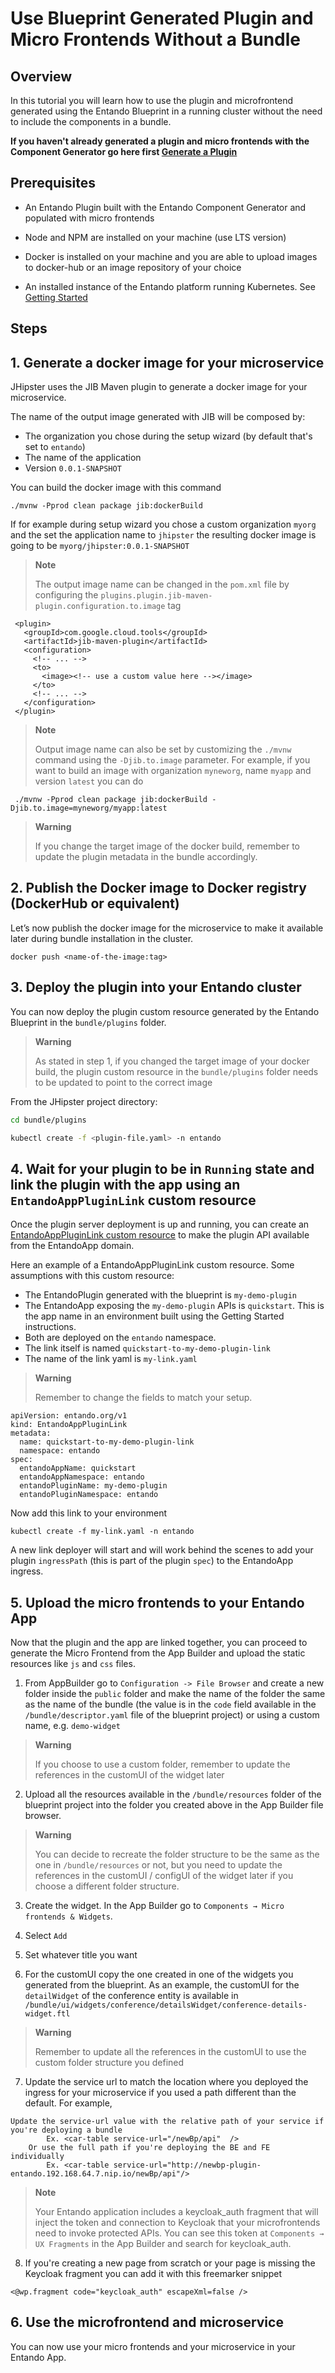 # Use Blueprint Generated Plugin and Micro Frontends Without a Bundle

## Overview

In this tutorial you will learn how to use the plugin and microfrontend generated using the Entando Blueprint in a running cluster without the need to include the components in a bundle.

**If you haven't already generated a plugin and micro frontends with the Component Generator go here first [Generate a Plugin](../backend-developers/generate-microservices-and-micro-frontends.md)**

## Prerequisites

-   An Entando Plugin built with the Entando Component Generator and populated with micro frontends

-   Node and NPM are installed on your machine (use LTS version)

-   Docker is installed on your machine and you are able to upload images to docker-hub or an image repository of your choice

-   An installed instance of the Entando platform running Kubernetes. See [Getting Started](../../docs/getting-started/README.md)

## Steps

## 1. Generate a docker image for your microservice

JHipster uses the JIB Maven plugin to generate a docker image for your
microservice.

The name of the output image generated with JIB will be composed by:
- The organization you chose during the setup wizard (by default that's set to `entando`)
- The name of the application
- Version `0.0.1-SNAPSHOT`

You can build the docker image with this command

    ./mvnw -Pprod clean package jib:dockerBuild

If for example during setup wizard you chose a custom organization `myorg` and the set the application name to `jhipster` the resulting docker image is going to be `myorg/jhipster:0.0.1-SNAPSHOT`

> **Note**
>
> The output image name can be changed in the `pom.xml` file by configuring 
> the `plugins.plugin.jib-maven-plugin.configuration.to.image` tag
```
 <plugin>
   <groupId>com.google.cloud.tools</groupId>
   <artifactId>jib-maven-plugin</artifactId>
   <configuration>
     <!-- ... -->
     <to>
       <image><!-- use a custom value here --></image>
     </to>
     <!-- ... -->
   </configuration>
 </plugin>
```

> **Note**
>
> Output image name can also be set by customizing the `./mvnw` command using the `-Djib.to.image`
> parameter. For example, if you want to build an image with organization `myneworg`, name `myapp` and version `latest` you can do
```
 ./mvnw -Pprod clean package jib:dockerBuild -Djib.to.image=myneworg/myapp:latest
```

> **Warning**
>
> If you change the target image of the docker build, remember to update
> the plugin metadata in the bundle accordingly.

## 2. Publish the Docker image to Docker registry (DockerHub or equivalent)

Let’s now publish the docker image for the microservice to make it
available later during bundle installation in the cluster.

    docker push <name-of-the-image:tag>

## 3. Deploy the plugin into your Entando cluster

 You can now deploy the plugin custom resource generated by the Entando Blueprint in the `bundle/plugins` folder.

> **Warning**
>
> As stated in step 1, if you changed the target image of your docker build, the plugin custom resource
> in the `bundle/plugins` folder needs to be updated to point to the correct image

From the JHipster project directory:

``` bash
cd bundle/plugins

kubectl create -f <plugin-file.yaml> -n entando
```

## 4. Wait for your plugin to be in `Running` state and link the plugin with the app using an `EntandoAppPluginLink` custom resource

Once the plugin server deployment is up and running, you can create an [EntandoAppPluginLink custom resource](../../docs/concepts/custom-resources.md)
to make the plugin API available from the EntandoApp domain.

Here an example of a EntandoAppPluginLink custom resource. Some assumptions with this custom resource:
- The EntandoPlugin generated with the blueprint is `my-demo-plugin`
- The EntandoApp exposing the `my-demo-plugin` APIs is `quickstart`. This is the app name in an environment built using the Getting Started instructions.
- Both are deployed on the `entando` namespace.
- The link itself is named `quickstart-to-my-demo-plugin-link`
- The name of the link yaml is `my-link.yaml`

> **Warning**
>
> Remember to change the fields to match your setup.

```
apiVersion: entando.org/v1
kind: EntandoAppPluginLink
metadata:
  name: quickstart-to-my-demo-plugin-link
  namespace: entando
spec:
  entandoAppName: quickstart
  entandoAppNamespace: entando
  entandoPluginName: my-demo-plugin
  entandoPluginNamespace: entando
```

Now add this link to your environment
```
kubectl create -f my-link.yaml -n entando
```

A new link deployer will start and will work behind the scenes to add your plugin `ingressPath` (this is part of the
plugin `spec`) to the EntandoApp ingress.

## 5. Upload the micro frontends to your Entando App

Now that the plugin and the app are linked together, you can proceed to generate the Micro Frontend from the App Builder
and upload the static resources like `js` and `css` files.

1. From AppBuilder go to `Configuration -> File Browser` and create a new folder inside the `public` folder and make the name of the folder the same as the name of the bundle (the value is in the `code` field available in the `/bundle/descriptor.yaml` file of the blueprint project) or using a custom name, e.g. `demo-widget`

> **Warning**
>
> If you choose to use a custom folder, remember to update the references in the customUI of the widget later

2. Upload all the resources available in the `/bundle/resources` folder
of the blueprint project into the folder you created above in the App Builder file browser.
> **Warning**
>
> You can decide to recreate the folder structure to be the same as the one in `/bundle/resources` or not, but you need to update the
> references in the customUI / configUI of the widget later if you choose a different folder structure.

3. Create the widget. In the App Builder go to `Components → Micro frontends & Widgets`.

4. Select `Add`

5. Set whatever title you want

6. For the customUI copy the one created in one of the widgets you generated from the blueprint.
As an example, the customUI for the `detailWidget` of the conference entity is available in
`/bundle/ui/widgets/conference/detailsWidget/conference-details-widget.ftl`

> **Warning**
>
> Remember to update all the references in the customUI to use the custom folder structure you defined

7. Update the service url to match the location where you deployed the ingress for your microservice if you used a path different than the default. For example,

```
Update the service-url value with the relative path of your service if you're deploying a bundle
		Ex. <car-table service-url="/newBp/api"  />
	Or use the full path if you're deploying the BE and FE individually
		Ex. <car-table service-url="http://newbp-plugin-entando.192.168.64.7.nip.io/newBp/api"/>
```

> **Note**
>
> Your Entando application includes a keycloak_auth fragment that will inject the token
> and connection to Keycloak that your microfrontends need to invoke protected APIs. You can see this token at `Components → UX Fragments` in the
> App Builder and search for keycloak_auth.

8. If you're creating a new page from scratch or your page is missing the Keycloak fragment you can add it with this freemarker snippet

```
<@wp.fragment code="keycloak_auth" escapeXml=false />
```

## 6. Use the microfrontend and microservice

You can now use your micro frontends and your microservice in your Entando App.
